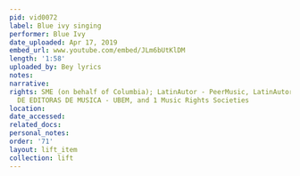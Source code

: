 ```yaml
---
pid: vid0072
label: Blue ivy singing
performer: Blue Ivy
date_uploaded: Apr 17, 2019
embed_url: www.youtube.com/embed/JLm6bUtKlDM
length: '1:58'
uploaded_by: Bey lyrics
notes: 
narrative: 
rights: SME (on behalf of Columbia); LatinAutor - PeerMusic, LatinAutor, UNIAO BRASILEIRA
  DE EDITORAS DE MUSICA - UBEM, and 1 Music Rights Societies
location: 
date_accessed: 
related_docs: 
personal_notes: 
order: '71'
layout: lift_item
collection: lift
---
```

